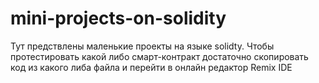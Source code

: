 # mini-projects-on-solidity

Тут предствлены маленькие проекты на языке solidty. Чтобы протестировать какой либо смарт-контракт достаточно скопировать код из какого либа файла и перейти в онлайн редактор Remix IDE 
